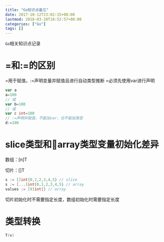 ```yaml
---
title: "Go知识点备忘"
date: 2017-10-12T23:02:15+08:00
lastmod: 2018-03-20T10:52:57+08:00
categories: ["Go"]
tags: []
---
```


`Go`相关知识点记录
<!--more-->

# =和:=的区别

=用于赋值，:=声明变量并赋值且进行自动类型推断
=必须先使用var进行声明

``` go
var a
a=100
// 或
var b=100
// 或
var c int=100
// :=声明并赋值，不能加var，也不能加类型
d:=100
```

# slice类型和array类型变量初始化差异

数组：[n]T

切片：[]T

``` go
s := []int{0,1,2,3,4,5} // slice
s := [...]int{0,1,2,3,4,5} // array
values := [9]int{} // array
```

切片初始化时不需要指定长度，数组初始化时需要指定长度

# 类型转换

``` go
T(v)
```
